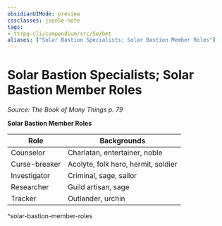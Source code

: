 ```yaml
---
obsidianUIMode: preview
cssclasses: json5e-note
tags:
- ttrpg-cli/compendium/src/5e/bmt
aliases: ["Solar Bastion Specialists; Solar Bastion Member Roles"]
---
```

# Solar Bastion Specialists; Solar Bastion Member Roles
*Source: The Book of Many Things p. 79* 

**Solar Bastion Member Roles**

| Role | Backgrounds |
|------|-------------|
| Counselor | Charlatan, entertainer, noble |
| Curse-breaker | Acolyte, folk hero, hermit, soldier |
| Investigator | Criminal, sage, sailor |
| Researcher | Guild artisan, sage |
| Tracker | Outlander, urchin |
^solar-bastion-member-roles